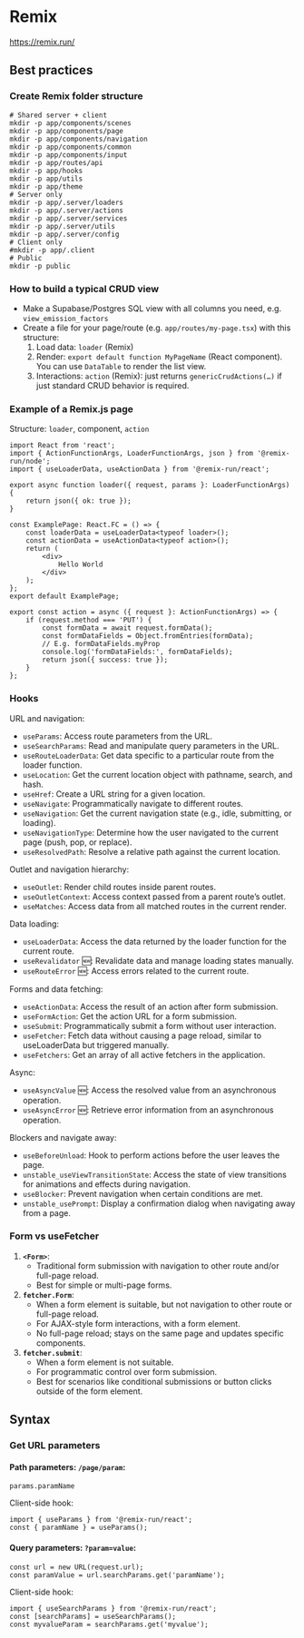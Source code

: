 # Remix

https://remix.run/

## Best practices

### Create Remix folder structure

	# Shared server + client
	mkdir -p app/components/scenes
	mkdir -p app/components/page
	mkdir -p app/components/navigation
	mkdir -p app/components/common
	mkdir -p app/components/input
	mkdir -p app/routes/api
	mkdir -p app/hooks
	mkdir -p app/utils
	mkdir -p app/theme
	# Server only
	mkdir -p app/.server/loaders
	mkdir -p app/.server/actions
	mkdir -p app/.server/services
	mkdir -p app/.server/utils
	mkdir -p app/.server/config
	# Client only
	#mkdir -p app/.client
	# Public
	mkdir -p public

### How to build a typical CRUD view

- Make a Supabase/Postgres SQL view with all columns you need, e.g. `view_emission_factors`
- Create a file for your page/route (e.g. `app/routes/my-page.tsx`) with this structure:
	1. Load data: `loader` (Remix)
	2. Render: `export default function MyPageName` (React component). You can use `DataTable` to render the list view.
	3. Interactions: `action` (Remix): just returns `genericCrudActions(…)` if just standard CRUD behavior is required.

### Example of a Remix.js page

Structure: `loader`, component, `action`

	import React from 'react';
	import { ActionFunctionArgs, LoaderFunctionArgs, json } from '@remix-run/node';
	import { useLoaderData, useActionData } from '@remix-run/react';

	export async function loader({ request, params }: LoaderFunctionArgs) {
		return json({ ok: true });
	}

	const ExamplePage: React.FC = () => {
		const loaderData = useLoaderData<typeof loader>();
		const actionData = useActionData<typeof action>();
		return (
			<div>
				Hello World
			</div>
		);
	};
	export default ExamplePage;

	export const action = async ({ request }: ActionFunctionArgs) => {
		if (request.method === 'PUT') {
			const formData = await request.formData();
			const formDataFields = Object.fromEntries(formData);
			// E.g. formDataFields.myProp
			console.log('formDataFields:', formDataFields);
			return json({ success: true });
		}
	};

### Hooks

URL and navigation:

- `useParams`: Access route parameters from the URL.
- `useSearchParams`: Read and manipulate query parameters in the URL.
- `useRouteLoaderData`: Get data specific to a particular route from the loader function.
- `useLocation`: Get the current location object with pathname, search, and hash.
- `useHref`: Create a URL string for a given location.
- `useNavigate`: Programmatically navigate to different routes.
- `useNavigation`: Get the current navigation state (e.g., idle, submitting, or loading).
- `useNavigationType`: Determine how the user navigated to the current page (push, pop, or replace).
- `useResolvedPath`: Resolve a relative path against the current location.

Outlet and navigation hierarchy:

- `useOutlet`: Render child routes inside parent routes.
- `useOutletContext`: Access context passed from a parent route’s outlet.
- `useMatches`: Access data from all matched routes in the current render.

Data loading:

- `useLoaderData`: Access the data returned by the loader function for the current route.
- `useRevalidator` 🆕: Revalidate data and manage loading states manually.
- `useRouteError` 🆕: Access errors related to the current route.

Forms and data fetching:

- `useActionData`: Access the result of an action after form submission.
- `useFormAction`: Get the action URL for a form submission.
- `useSubmit`: Programmatically submit a form without user interaction.
- `useFetcher`: Fetch data without causing a page reload, similar to useLoaderData but triggered manually.
- `useFetchers`: Get an array of all active fetchers in the application.

Async:

- `useAsyncValue` 🆕: Access the resolved value from an asynchronous operation.
- `useAsyncError` 🆕: Retrieve error information from an asynchronous operation.

Blockers and navigate away:

- `useBeforeUnload`: Hook to perform actions before the user leaves the page.
- `unstable_useViewTransitionState`: Access the state of view transitions for animations and effects during navigation.
- `useBlocker`: Prevent navigation when certain conditions are met.
- `unstable_usePrompt`: Display a confirmation dialog when navigating away from a page.

### Form vs useFetcher

1. **`<Form>`**:
	- Traditional form submission with navigation to other route and/or full-page reload.
	- Best for simple or multi-page forms.
2. **`fetcher.Form`**:
	- When a form element is suitable, but not navigation to other route or full-page reload.
	- For AJAX-style form interactions, with a form element.
	- No full-page reload; stays on the same page and updates specific components.
3. **`fetcher.submit`**:
	- When a form element is not suitable.
	- For programmatic control over form submission.
	- Best for scenarios like conditional submissions or button clicks outside of the form element.

## Syntax

### Get URL parameters

#### Path parameters: `/page/param`:

	params.paramName

Client-side hook:

	import { useParams } from '@remix-run/react';
	const { paramName } = useParams();

#### Query parameters: `?param=value`:

	const url = new URL(request.url);
	const paramValue = url.searchParams.get('paramName');

Client-side hook:

	import { useSearchParams } from '@remix-run/react';
	const [searchParams] = useSearchParams();
	const myvalueParam = searchParams.get('myvalue');
